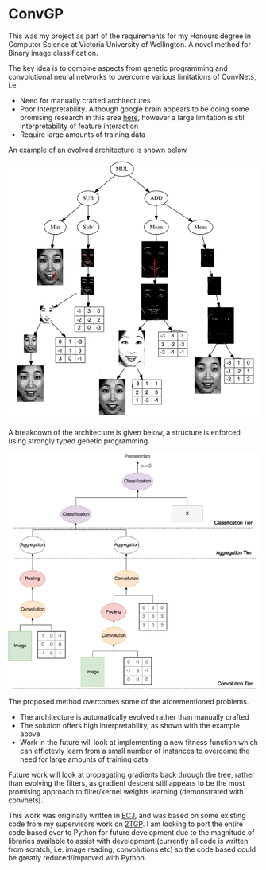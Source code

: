 # ConvGP

This was my project as part of the requirements for my Honours degree in Computer Science at Victoria University of Wellington. A novel method for Binary image classification.

The key idea is to combine aspects from genetic programming and convolutional neural networks
to overcome various limitations of ConvNets, i.e.

- Need for manually crafted architectures
- Poor Interpretability. Although google brain appears to be doing some promising research in this area [here](https://distill.pub/2017/feature-visualization/), however a large limitation is still interpretability of feature interaction 
- Require large amounts of training data

An example of an evolved architecture is shown below

![Example Tree](res/images/example-tree.png "A sample solution for the JAFFE dataset")

A breakdown of the architecture is given below, a structure is enforced using strongly typed genetic programming.

![Example Architecture](res/images/tier.png "Example tree demonstranting the architecture")

The proposed method overcomes some of the aforementioned problems.

- The architecture is automatically evolved rather than manually crafted
- The solution offers high interpretability, as shown with the example above
- Work in the future will look at implementing a new fitness function which can effictevly learn from a small number of instances to overcome the need for large amounts of training data

Future work will look at propagating gradients back through the tree, rather than evolving the filters, 
as gradient descent still appears to be the most promising approach to filter/kernel weights learning (demonstrated with convnets).

This work was originally written in [ECJ](https://cs.gmu.edu/~sean/papers/gecco17-ecj.pdf), and was based on some existing code from my supervisors work on [2TGP](http://www.sciencedirect.com/science/article/pii/S0957417412003867). I am looking to port the entire code based over to Python for future development due to the magnitude of libraries available to assist with development (currently all code is written from scratch, i.e. image reading, convolutions etc) so the code based could be greatly reduced/improved with Python. 

